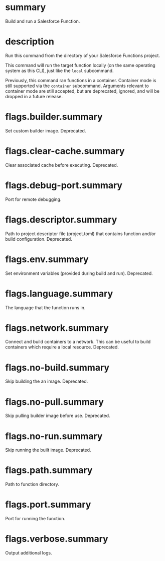 # summary

Build and run a Salesforce Function.

# description

Run this command from the directory of your Salesforce Functions project.

This command will run the target function locally (on the same operating system as this CLI), just like the `local` subcommand.

Previously, this command ran functions in a container. Container mode is still supported via the `container` subcommand. Arguments relevant to container mode are still accepted, but are deprecated, ignored, and will be dropped in a future release.

# flags.builder.summary

Set custom builder image. Deprecated.

# flags.clear-cache.summary

Clear associated cache before executing. Deprecated.

# flags.debug-port.summary

Port for remote debugging.

# flags.descriptor.summary

Path to project descriptor file (project.toml) that contains function and/or bulid configuration. Deprecated.

# flags.env.summary

Set environment variables (provided during build and run). Deprecated.

# flags.language.summary

The language that the function runs in.

# flags.network.summary

Connect and build containers to a network. This can be useful to build containers which require a local resource. Deprecated.

# flags.no-build.summary

Skip building the an image. Deprecated.

# flags.no-pull.summary

Skip pulling builder image before use. Deprecated.

# flags.no-run.summary

Skip running the built image. Deprecated.

# flags.path.summary

Path to function directory.

# flags.port.summary

Port for running the function.

# flags.verbose.summary

Output additional logs.
